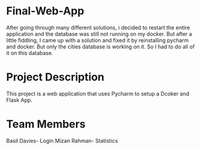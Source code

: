 # Final-Web-App
After going through many different solutions, i decided to restart the entire application and the database was still not running on my docker. But after a little fiddling, I came up with a solution and fixed it by reinstalling pycharm and docker. But only the cities database is working on it. So I had to do all of it on this database.

# Project Description
This project is a web application that uses Pycharm to setup a Dcoker and Flask App.

# Team Members
Basil Davies- Login
Mizan Rahman- Statistics


